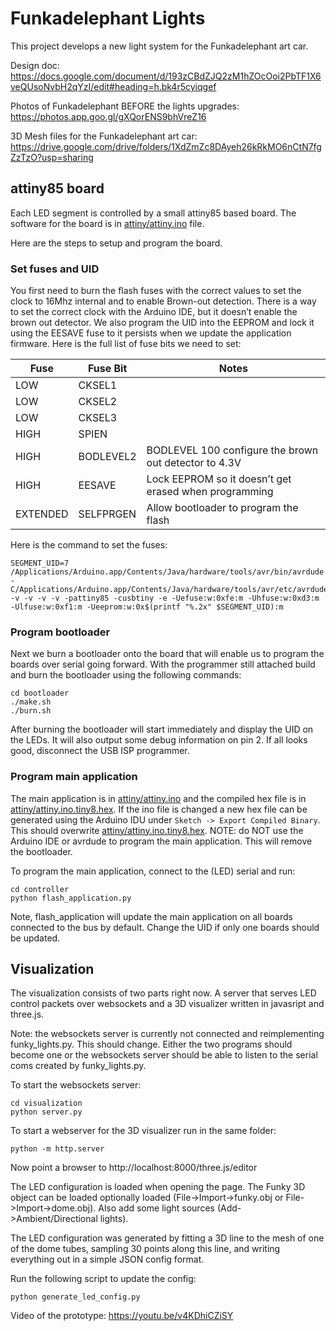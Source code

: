 # Funkadelephant Lights
This project develops a new light system for the Funkadelephant art car. 

Design doc:
https://docs.google.com/document/d/193zCBdZJQ2zM1hZOcOoi2PbTF1X6veQUsoNvbH2qYzI/edit#heading=h.bk4r5cyiqgef

Photos of Funkadelephant BEFORE the lights upgrades:
https://photos.app.goo.gl/gXQorENS9bhVreZ16

3D Mesh files for the Funkadelephant art car:
https://drive.google.com/drive/folders/1XdZmZc8DAyeh26kRkMO6nCtN7fgZzTzO?usp=sharing

## attiny85 board
Each LED segment is controlled by a small attiny85 based board. The software for the board is in [attiny/attiny.ino](attiny/attiny.ino) file.

Here are the steps to setup and program the board.

### Set fuses and UID
You first need to burn the flash fuses with the correct values to set the clock to 16Mhz internal and to enable Brown-out detection. There is a way to set the correct clock with the Arduino IDE, but it doesn’t enable the brown out detector. We also program the UID into the EEPROM and lock it using the EESAVE fuse to it persists when we update the application firmware. 
Here is the full list of fuse bits we need to set:

| Fuse          | Fuse Bit      | Notes                                                             |
| ------------- | ------------- | ----------------------------------------------------------------- |
| LOW           | CKSEL1        |                                                                   |
| LOW           | CKSEL2        |                                                                   |
| LOW           | CKSEL3        |                                                                   |
| HIGH          | SPIEN         |                                                                   |
| HIGH          | BODLEVEL2     | BODLEVEL 100 configure the brown out detector to 4.3V             | 
| HIGH          | EESAVE        | Lock EEPROM so it doesn’t get erased when programming             |
| EXTENDED      | SELFPRGEN     | Allow bootloader to program the flash                             |       

Here is the command to set the fuses:
``` 
SEGMENT_UID=7
/Applications/Arduino.app/Contents/Java/hardware/tools/avr/bin/avrdude -C/Applications/Arduino.app/Contents/Java/hardware/tools/avr/etc/avrdude.conf -v -v -v -v -pattiny85 -cusbtiny -e -Uefuse:w:0xfe:m -Uhfuse:w:0xd3:m -Ulfuse:w:0xf1:m -Ueeprom:w:0x$(printf "%.2x" $SEGMENT_UID):m
``` 

### Program bootloader 
Next we burn a bootloader onto the board that will enable us to program the boards over serial going forward. With the programmer still attached build and burn the bootloader using the following commands:
``` 
cd bootloader
./make.sh
./burn.sh
``` 
After burning the bootloader will start immediately and display the UID on the LEDs. It will also output some debug information on pin 2.
If all looks good, disconnect the USB ISP programmer.

### Program main application 
The main application is in [attiny/attiny.ino](attiny/attiny.ino) and the compiled hex file is in [attiny/attiny.ino.tiny8.hex](attiny/attiny.ino.tiny8.hex). If the ino file is changed a new hex file can be generated using the Arduino IDU under `Sketch -> Export Compiled Binary`. This should overwrite [attiny/attiny.ino.tiny8.hex](attiny/attiny.ino.tiny8.hex).
NOTE: do NOT use the Arduino IDE or avrdude to program the main application. This will remove the bootloader.

To program the main application, connect to the (LED) serial and run:
``` 
cd controller
python flash_application.py
``` 
Note, flash_application will update the main application on all boards connected to the bus by default. Change the UID if only one boards should be updated.


## Visualization

The visualization consists of two parts right now. A server that serves LED control packets over websockets and a 3D visualizer written in javasript and three.js.

Note: the websockets server is currently not connected and reimplementing funky_lights.py. This should change. Either the two programs should become one or the websockets server should be able to listen to the serial coms created by funky_lights.py.

To start the websockets server:
``` 
cd visualization
python server.py
``` 

To start a webserver for the 3D visualizer run in the same folder:
``` 
python -m http.server
``` 

Now point a browser to http://localhost:8000/three.js/editor 

The LED configuration is loaded when opening the page. The Funky 3D object can be loaded optionally loaded (File->Import->funky.obj or File->Import->dome.obj). Also add some light sources (Add->Ambient/Directional lights).

The LED configuration was generated by fitting a 3D line to the mesh of one of the dome tubes, sampling 30 points along this line, and writing everything out in a simple JSON config format.

Run the following script to update the config:
``` 
python generate_led_config.py
``` 

Video of the prototype: https://youtu.be/v4KDhiCZiSY